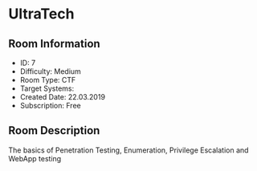 ﻿# UltraTech

## Room Information
- ID: 7
- Difficulty: Medium
- Room Type: CTF
- Target Systems: 
- Created Date: 22.03.2019
- Subscription: Free

## Room Description
The basics of Penetration Testing, Enumeration, Privilege Escalation and WebApp testing
